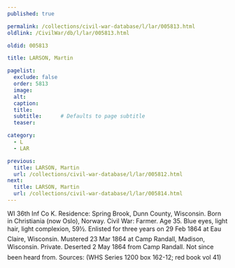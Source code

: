 ```yaml
---
published: true

permalink: /collections/civil-war-database/l/lar/005813.html
oldlink: /CivilWar/db/l/lar/005813.html

oldid: 005813

title: LARSON, Martin

pagelist:
  exclude: false
  order: 5813
  image: 
  alt:
  caption:
  title:
  subtitle:      # Defaults to page subtitle
  teaser:

category: 
  - L 
  - LAR

previous:
  title: LARSON, Martin
  url: /collections/civil-war-database/l/lar/005812.html  
next:
  title: LARSON, Martin
  url: /collections/civil-war-database/l/lar/005814.html   
---
```

WI 36th Inf Co K. Residence: Spring Brook, Dunn County, Wisconsin. Born in Christiania (now Oslo), Norway. Civil War: Farmer. Age 35. Blue eyes, light hair, light complexion, 5&#146;9&frac12;&#148;. Enlisted for three years on 29 Feb 1864 at Eau Claire, Wisconsin. Mustered 23 Mar 1864 at Camp Randall, Madison, Wisconsin. Private. Deserted 2 May 1864 from Camp Randall. &#147;Not since been heard from.&#148; Sources: (WHS Series 1200 box 162-12; red book vol 41)